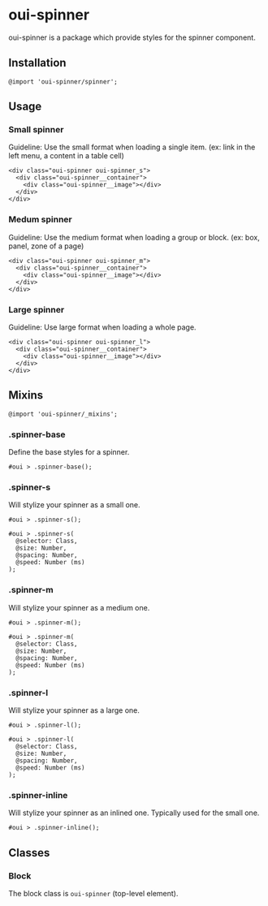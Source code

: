 # oui-spinner

<component-status cx-design="partial" ux="rc"></component-status>

oui-spinner is a package which provide styles for the spinner component.

## Installation

```less
@import 'oui-spinner/spinner';
```

## Usage

### Small spinner
Guideline: Use the small format when loading a single item. (ex: link in the left menu, a content in a table cell)

```html:preview
<div class="oui-spinner oui-spinner_s">
  <div class="oui-spinner__container">
    <div class="oui-spinner__image"></div>
  </div>
</div>
```

### Medum spinner
Guideline: Use the medium format when loading a group or block. (ex: box, panel, zone of a page)

```html:preview
<div class="oui-spinner oui-spinner_m">
  <div class="oui-spinner__container">
    <div class="oui-spinner__image"></div>
  </div>
</div>
```

### Large spinner
Guideline: Use large format when loading a whole page.

```html:preview
<div class="oui-spinner oui-spinner_l">
  <div class="oui-spinner__container">
    <div class="oui-spinner__image"></div>
  </div>
</div>
```

## Mixins

```less
@import 'oui-spinner/_mixins';
```

### .spinner-base

Define the base styles for a spinner.

```less
#oui > .spinner-base();
```

### .spinner-s

Will stylize your spinner as a small one.

```less
#oui > .spinner-s();
```

```less
#oui > .spinner-s(
  @selector: Class,
  @size: Number,
  @spacing: Number,
  @speed: Number (ms)
);
```

### .spinner-m

Will stylize your spinner as a medium one.

```less
#oui > .spinner-m();
```

```less
#oui > .spinner-m(
  @selector: Class,
  @size: Number,
  @spacing: Number,
  @speed: Number (ms)
);
```

### .spinner-l

Will stylize your spinner as a large one.

```less
#oui > .spinner-l();
```

```less
#oui > .spinner-l(
  @selector: Class,
  @size: Number,
  @spacing: Number,
  @speed: Number (ms)
);
```

### .spinner-inline

Will stylize your spinner as an inlined one. Typically used for the small one.

```less
#oui > .spinner-inline();
```

## Classes

### Block

The block class is `oui-spinner` (top-level element).
